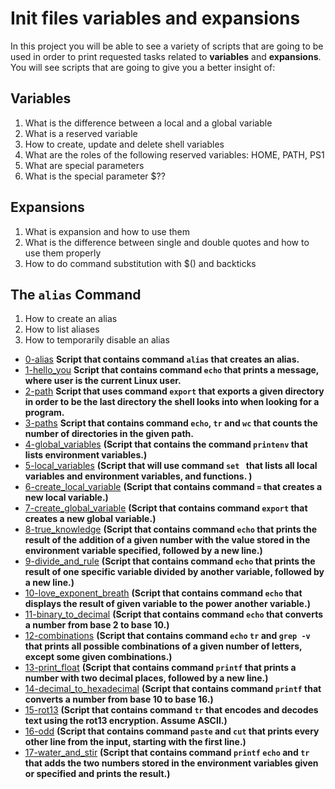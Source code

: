 # Init files variables and expansions
In this project you will be able to see a variety of scripts that are going to be used in order to print requested tasks related to **variables** and **expansions**.
You will see scripts that are going to give you a better insight of:
## Variables
1. What is the difference between a local and a global variable
2. What is a reserved variable
3. How to create, update and delete shell variables
4. What are the roles of the following reserved variables: HOME, PATH, PS1
5. What are special parameters
6. What is the special parameter $??

## Expansions
1. What is expansion and how to use them
2. What is the difference between single and double quotes and how to use them properly
3. How to do command substitution with $() and backticks

## The `alias` Command
1. How to create an alias
2. How to list aliases
3. How to temporarily disable an alias

- [0-alias](https://github.com/eno007/shell/blob/main/init_files_variables_and_expansions/0-alias)
**Script that contains command `alias` that creates an alias.**
- [1-hello_you](https://github.com/eno007/shell/blob/main/init_files_variables_and_expansions/1-hello_you)
**Script that contains command `echo` that  prints a message, where user is the current Linux user.**
- [2-path](https://github.com/eno007/shell/blob/main/init_files_variables_and_expansions/2-path)
**Script that uses command `export` that exports a given directory in order to be the last directory the shell looks into when looking for a program.**
- [3-paths](https://github.com/eno007/shell/blob/main/init_files_variables_and_expansions/3-paths)
**Script that contains command `echo`, `tr` and `wc` that counts the number of directories in the given path.**
- [4-global_variables](https://github.com/eno007/shell/blob/main/init_files_variables_and_expansions/4-global_variables)
**(Script that contains the command `printenv` that lists environment variables.)**
- [5-local_variables](https://github.com/eno007/shell/blob/main/init_files_variables_and_expansions/5-local_variables)
**(Script that will use command `set ` that lists all local variables and environment variables, and functions. )**
- [6-create_local_variable](https://github.com/eno007/shell/blob/main/init_files_variables_and_expansions/6-create_local_variable)
**(Script that contains command `=` that creates a new local variable.)**
- [7-create_global_variable](https://github.com/eno007/shell/blob/main/init_files_variables_and_expansions/7-create_global_variable)
**(Script that contains command `export` that creates a new global variable.)**
- [8-true_knowledge](https://github.com/eno007/shell/blob/main/init_files_variables_and_expansions/8-true_knowledge)
**(Script that contains command `echo` that prints the result of the addition of a given number with the value stored in the environment variable specified, followed by a new line.)**
- [9-divide_and_rule](https://github.com/eno007/shell/blob/main/init_files_variables_and_expansions/9-divide_and_rule)
**(Script that contains command `echo` that prints the result of one specific variable divided by another variable, followed by a new line.)**
- [10-love_exponent_breath](https://github.com/eno007/shell/blob/main/init_files_variables_and_expansions/10-love_exponent_breath)
**(Script that contains command `echo` that displays the result of given variable to the power another variable.)**
- [11-binary_to_decimal](htthttps://github.com/eno007/shell/blob/main/init_files_variables_and_expansions/11-binary_to_decimal)
**(Script that contains command `echo` that converts a number from base 2 to base 10.)**
- [12-combinations](https://github.com/eno007/shell/blob/main/init_files_variables_and_expansions/12-combinations)
**(Script that contains command `echo` `tr` and `grep -v` that prints all possible combinations of a given number of letters, except some given combinations.)**
- [13-print_float](https://github.com/eno007/shell/blob/main/init_files_variables_and_expansions/13-print_float)
**(Script that contains command `printf` that prints a number with two decimal places, followed by a new line.)**
- [14-decimal_to_hexadecimal](https://github.com/eno007/shell/blob/main/init_files_variables_and_expansions/14-decimal_to_hexadecimal)
**(Script that contains command `printf` that converts a number from base 10 to base 16.)**
- [15-rot13](https://github.com/eno007/shell/blob/main/init_files_variables_and_expansions/15-rot13)
**(Script that contains command `tr` that encodes and decodes text using the rot13 encryption. Assume ASCII.)**
- [16-odd](https://github.com/eno007/shell/blob/main/init_files_variables_and_expansions/16-odd)
**(Script that contains command `paste` and `cut` that prints every other line from the input, starting with the first line.)**
- [17-water_and_stir](https://github.com/eno007/shell/blob/main/init_files_variables_and_expansions/17-water_and_stir)
**(Script that contains command `printf` `echo` and `tr` that adds the two numbers stored in the environment variables given or specified and prints the result.)**
